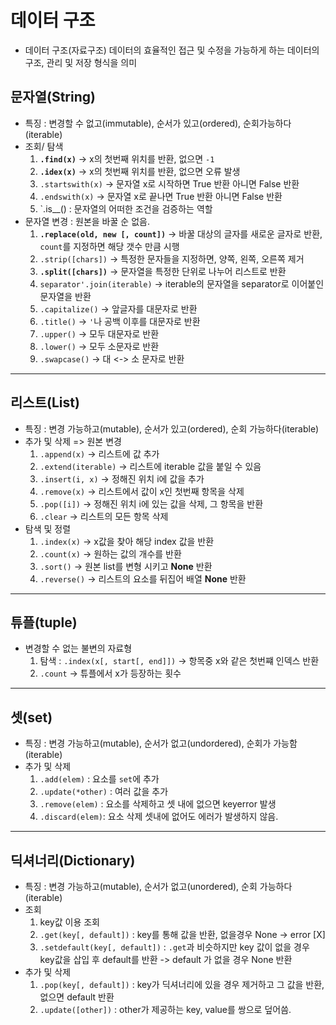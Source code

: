 # 데이터 구조
- 데이터 구조(자료구조) 데이터의 효율적인 접근 및 수정을 가능하게 하는 데이터의 구조, 관리 및 저장 형식을 의미

## 문자열(String)
- 특징 : 변경할 수 없고(immutable), 순서가 있고(ordered), 순회가능하다(iterable)
- 조회/ 탐색 
  1. **`.find(x)`** -> x의 첫번째 위치를 반환, 없으면 `-1`
  2. **`.idex(x)`** -> x의 첫번째 위치를 반환, 없으면 오류 발생
  3. `.startswith(x)` -> 문자열 x로 시작하면 True 반환 아니면 False 반환
  4. `.endswith(x)` -> 문자열 x로 끝나면 True 반환 아니면 False 반환
  5. `.is__() : 문자열의 어떠한 조건을 검증하는 역할
- 문자열 변경  : 원본을 바꿀 순 없음.
  1. **`.replace(old, new [, count])`** -> 바꿀 대상의 글자를 새로운 글자로 반환, `count`를 지정하면 해당 갯수 만큼 시행
  2. `.strip([chars])` -> 특정한 문자들을 지정하면, 양쪽, 왼쪽, 오른쪽 제거
  3. **`.split([chars])`** -> 문자열을 특정한 단위로 나누어 리스트로 반환
  4. `separator'.join(iterable)` -> iterable의 문자열을 separator로 이어붙인 문자열을 반환
  5. `.capitalize()` -> 앞글자를 대문자로 반환
  6. `.title()` -> `'`나 공백 이후를 대문자로 반환
  7. `.upper()` -> 모두 대문자로 반환
  8. `.lower()` -> 모두 소문자로 반환
  9. `.swapcase()` -> 대 <-> 소 문자로 반환
---
## 리스트(List)
- 특징 : 변경 가능하고(mutable), 순서가 있고(ordered), 순회 가능하다(iterable)
- 추가 및 삭제 => 원본 변경
  1. `.append(x)` -> 리스트에 값 추가
  2. `.extend(iterable)` -> 리스트에 iterable 값을 붙일 수 있음
  3. `.insert(i, x)` -> 정해진 위치 i에 값을 추가
  4. `.remove(x)` -> 리스트에서 값이 x인 첫번째 항목을 삭제
  5. `.pop([i])` -> 정해진 위치 i에 있는 값을 삭제, 그 항목을 반환
  6. `.clear` -> 리스트의 모든 항목 삭제
- 탐색 및 정렬
  1. `.index(x)` -> x값을 찾아 해당 index 값을 반환
  2. `.count(x)` -> 원하는 값의 개수를 반환
  3. `.sort()` -> 원본 list를 변형 시키고 **None** 반환
  4. `.reverse()` -> 리스트의 요소를 뒤집어 배열 **None** 반환
---
## 튜플(tuple)
- 변경할 수 없는 불변의 자료형
  1. 탐색 : `.index(x[, start[, end]])` -> 항목중 x와 같은 첫번쨰 인덱스 반환
  2. `.count` -> 튜플에서 x가 등장하는 횟수
---
## 셋(set)
- 특징 : 변경 가능하고(mutable), 순서가 없고(undordered), 순회가 가능함(iterable)
- 추가 및 삭제
  1. `.add(elem)` : 요소를 `set`에 추가
  2. `.update(*other)` : 여러 값을 추가
  3. `.remove(elem)` : 요소를 삭제하고 셋 내에 없으면 keyerror 발생
  4. `.discard(elem)`: 요소 삭제 셋내에 없어도 에러가 발생하지 않음.
---
## 딕셔너리(Dictionary)
- 특징 : 변경 가능하고(mutable), 순서가 없고(unordered), 순회 가능하다(iterable)
- 조회
  1. key값 이용 조회
  2. `.get(key[, default])` : key를 통해 값을 반환, 없을경우 None -> error [X]
  3. `.setdefault(key[, default])` : `.get`과 비슷하지만 key 값이 없을 경우 key값을 삽입 후 default를 반환 -> default 가 없을 경우 None 반환
- 추가 및 삭제
  1. `.pop(key[, default])` : key가 딕셔너리에 있을 경우 제거하고 그 값을 반환, 없으면 default 반환
  2. `.update([other])` : other가 제공하는 key, value를 쌍으로 덮어씀.